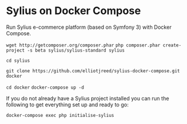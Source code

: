 # Sylius on Docker Compose

Run Sylius e-commerce platform (based on Symfony 3) with Docker Compose.

```wget http://getcomposer.org/composer.phar```
```php composer.phar create-project -s beta sylius/sylius-standard sylius```

```cd sylius```

```git clone https://github.com/elliotjreed/sylius-docker-compose.git docker```

```cd docker```
```docker-compose up -d```

If you do not already have a Sylius project installed you can run the following to get everything set up and ready to go:

`docker-compose exec php initialise-sylius`
